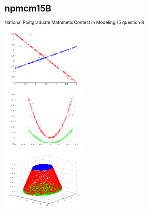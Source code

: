 # npmcm15B
National Postgraduate Mathmetic Contest in Modeling 15 question B

<img src='./2a.png' width='256px' height='192px'>
<img src='./2c.png' width='256px' height='192px'>
<img src='./4a.png' width='256px' height='192px'>
